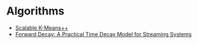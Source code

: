 
# Algorithms

  * [Scalable K-Means++](http://theory.stanford.edu/~sergei/papers/vldb12-kmpar.pdf)
  * [Forward Decay: A Practical Time Decay Model for Streaming Systems](http://dimacs.rutgers.edu/~graham/pubs/papers/fwddecay.pdf)

